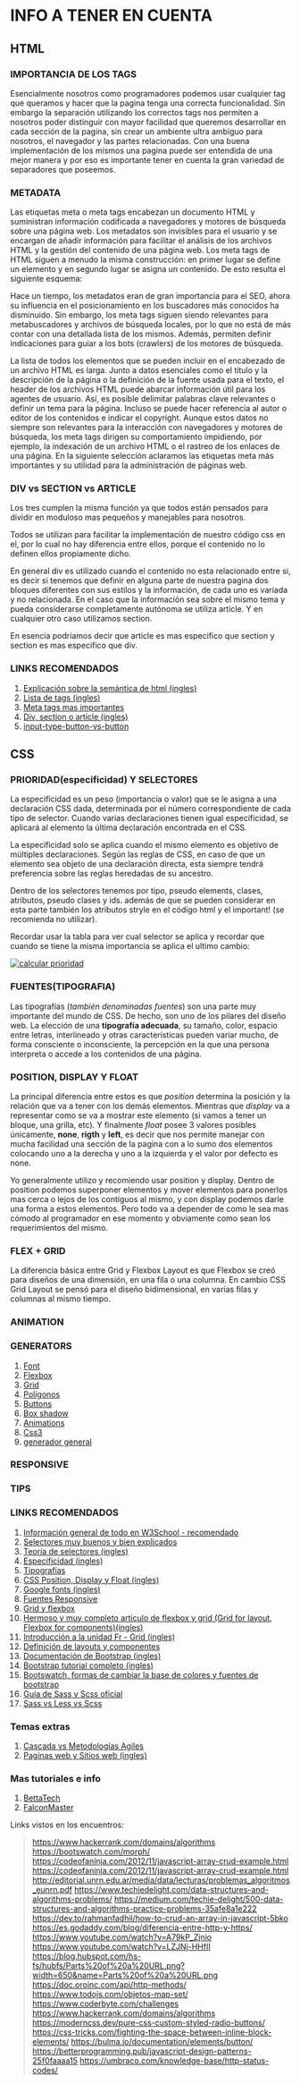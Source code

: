 # INFO A TENER EN CUENTA

## HTML

### IMPORTANCIA DE LOS TAGS

Esencialmente nosotros como programadores podemos usar cualquier tag que queramos y hacer que la pagina tenga una correcta funcionalidad. Sin embargo la separación utilizando los correctos tags nos permiten a nosotros poder distinguir con mayor facilidad que queremos desarrollar en cada sección de la pagina, sin crear un ambiente ultra ambiguo para nosotros, el navegador y las partes relacionadas. Con una buena implementación de los mismos una pagina puede ser entendida de una mejor manera y por eso es importante tener en cuenta la gran variedad de separadores que poseemos.

### METADATA

Las etiquetas meta o meta tags encabezan un documento HTML y suministran información codificada a navegadores y motores de búsqueda sobre una página web. Los metadatos son invisibles para el usuario y se encargan de añadir información para facilitar el análisis de los archivos HTML y la gestión del contenido de una página web. Los meta tags de HTML siguen a menudo la misma construcción: en primer lugar se define un elemento y en segundo lugar se asigna un contenido. De esto resulta el siguiente esquema:

Hace un tiempo, los metadatos eran de gran importancia para el SEO, ahora su influencia en el posicionamiento en los buscadores más conocidos ha disminuido. Sin embargo, los meta tags siguen siendo relevantes para metabuscadores y archivos de búsqueda locales, por lo que no está de más contar con una detallada lista de los mismos. Además, permiten definir indicaciones para guiar a los bots (crawlers) de los motores de búsqueda.

La lista de todos los elementos que se pueden incluir en el encabezado de un archivo HTML es larga. Junto a datos esenciales como el título y la descripción de la página o la definición de la fuente usada para el texto, el header de los archivos HTML puede abarcar información útil para los agentes de usuario. Así, es posible delimitar palabras clave relevantes o definir un tema para la página. Incluso se puede hacer referencia al autor o editor de los contenidos e indicar el copyright. Aunque estos datos no siempre son relevantes para la interacción con navegadores y motores de búsqueda, los meta tags dirigen su comportamiento impidiendo, por ejemplo, la indexación de un archivo HTML o el rastreo de los enlaces de una página. En la siguiente selección aclaramos las etiquetas meta más importantes y su utilidad para la administración de páginas web.

### DIV vs SECTION vs ARTICLE

Los tres cumplen la misma función ya que todos están pensados para dividir en moduloso mas pequeños y manejables para nosotros.

Todos se utilizan para facilitar la implementación de nuestro código css en el, por lo cual no hay diferencia entre ellos, porque el contenido no lo definen ellos propiamente dicho.

En general div es utilizado cuando el contenido no esta relacionado entre si, es decir si tenemos que definir en alguna parte de nuestra pagina dos bloques diferentes con sus estilos y la información, de cada uno es variada y no relacionada. En el caso que la información sea sobre el mismo tema y pueda considerarse completamente autónoma se utiliza article. Y en cualquier otro caso utilizamos section.

En esencia podríamos decir que article es mas especifico que section y section es mas especifico que div.

### LINKS RECOMENDADOS

1. [Explicación sobre la semántica de html (ingles)](https://seekbrevity.com/semantic-markup-important-web-design/)
2. [Lista de tags (ingles)](https://www.w3schools.com/TAGS/default.ASP)
3. [Meta tags mas importantes](https://www.ionos.es/digitalguide/paginas-web/desarrollo-web/los-meta-tags-mas-importantes-y-su-funcion/)
4. [Div, section o article (ingles)](https://bitsofco.de/sectioning-content-in-html5/)
5. [input-type-button-vs-button](https://es.stackoverflow.com/questions/79603/input-type-button-vs-button-en-html)

## CSS

### PRIORIDAD(especificidad) Y SELECTORES

La especificidad es un peso (importancia o valor) que se le asigna a una declaración CSS dada, determinada por el número correspondiente de cada tipo de selector. Cuando varias declaraciones tienen igual especificidad, se aplicará al elemento la última declaración encontrada en el CSS.

La especificidad solo se aplica cuando el mismo elemento es objetivo de múltiples declaraciones. Según las reglas de CSS, en caso de que un elemento sea objeto de una declaración directa, esta siempre tendrá preferencia sobre las reglas heredadas de su ancestro.

Dentro de los selectores tenemos por tipo, pseudo elements, clases, atributos, pseudo clases y ids. además de que se pueden considerar en esta parte también los atributos stryle en el código html y el important! (se recomienda no utilizar).

Recordar usar la tabla para ver cual selector se aplica y recordar que cuando se tiene la misma importancia se aplica el ultimo cambio:

[![calcular prioridad](https://github.com/diegomaranges/AcamicaM1/raw/master/imagenes/priority.jpg)](https://github.com/diegomaranges/AcamicaM1/blob/master/imagenes/priority.jpg)

### FUENTES(TIPOGRAFIA)

Las tipografías (*también denominadas fuentes*) son una parte muy importante del mundo de CSS. De hecho, son uno de los pilares del diseño web. La elección de una **tipografía adecuada**, su tamaño, color, espacio entre letras, interlineado y otras características pueden variar mucho, de forma consciente o inconsciente, la percepción en la que una persona interpreta o accede a los contenidos de una página.

### POSITION, DISPLAY Y FLOAT

La principal diferencia entre estos es que *position* determina la posición y la relación que va a tener con los demás elementos. Mientras que *display* va a representar como se va a mostrar este elemento (si vamos a tener un bloque, una grilla, etc). Y finalmente *float* posee 3 valores posibles únicamente, **none**, **rigth** y **left**, es decir que nos permite manejar con mucha facilidad una sección de la pagina con a lo sumo dos elementos colocando uno a la derecha y uno a la izquierda y el valor por defecto es none.

Yo generalmente utilizo y recomiendo usar position y display. Dentro de position podemos superponer elementos y mover elementos para ponerlos mas cerca o lejos de los contiguos al mismo, y con display podemos darle una forma a estos elementos. Pero todo va a depender de como le sea mas cómodo al programador en ese momento y obviamente como sean los requerimientos del mismo.

### FLEX + GRID

La diferencia básica entre Grid y Flexbox Layout es que Flexbox se creó para diseños de una dimensión, en una fila o una columna. En cambio CSS Grid Layout se pensó para el diseño bidimensional, en varias filas y columnas al mismo tiempo.

### ANIMATION

### GENERATORS

1. [Font](https://html-css-js.com/css/generator/font/)
2. [Flexbox](https://loading.io/flexbox/)
3. [Grid](https://cssgrid-generator.netlify.app/)
4. [Polígonos](https://bennettfeely.com/clippy/)
5. [Buttons](https://www.bestcssbuttongenerator.com/)
6. [Box shadow](https://html-css-js.com/css/generator/box-shadow/)
7. [Animations](https://animista.net/)
8. [Css3](http://css3generator.com/)
9. [generador general](https://cssgenerator.org/)

### RESPONSIVE

### TIPS

### LINKS RECOMENDADOS

1. [Información general de todo en W3School - recomendado](https://www.w3schools.com/css/default.asp)
2. [Selectores muy buenos y bien explicados](https://code.tutsplus.com/es/tutorials/the-30-css-selectors-you-must-memorize--net-16048)
3. [Teoría de selectores (ingles)](https://www.freecodecamp.org/news/css-selectors-cheat-sheet/)
4. [Especificidad (ingles)](https://developer.mozilla.org/es/docs/Web/CSS/Especificidad)
5. [Tipografías](https://lenguajecss.com/css/fuentes-y-tipografias/tipografias/)
6. [CSS Position, Display y Float (ingles)](https://medium.com/@mautayro/understanding-css-position-display-float-87f9727334b2)
7. [Google fonts (ingles)](https://fonts.google.com/)
8. [Fuentes Responsive](https://marabelia.com/css-font-size-responsive/)
9. [Grid y flexbox](https://developer.mozilla.org/es/docs/Web/CSS/CSS_Grid_Layout/Relacion_de_Grid_Layout)
10. [Hermoso y muy completo articulo de flexbox y grid (Grid for layout, Flexbox for components)(ingles)](https://ishadeed.com/article/grid-layout-flexbox-components/)
11. [Introducción a la unidad Fr - Grid (ingles)](https://css-tricks.com/introduction-fr-css-unit/)
12. [Definición de layouts y componentes](https://stackoverflow.com/questions/44309390/whats-exactly-the-purpose-of-components-layouts-and-pages-folders-in-a-meteor)
13. [Documentación de Bootstrap (ingles)](https://getbootstrap.com/docs/5.0/getting-started/introduction/)
14. [Bootstrap tutorial completo (ingles)](https://www.tutorialrepublic.com/twitter-bootstrap-tutorial/)
15. [Bootswatch, formas de cambiar la base de colores y fuentes de bootstrap](https://bootswatch.com/)
16. [Guía de Sass y Scss oficial](https://sass-lang.com/guide)
17. [Sass vs Less vs Scss](https://marksheet.io/sass-scss-less.html)

### Temas extras

1. [Cascada vs Metodologías Agiles](https://codetiburon.com/agile-or-waterfall-choose-the-right-approach-to-your-software-project/)
2. [Paginas web y Sitios web (ingles)](https://www.websiteplanet.com/blog/website-vs-webpage-difference/)

### Mas tutoriales e info

1. [BettaTech](https://www.youtube.com/c/BettaTech/featured)
2. [FalconMaster](https://www.youtube.com/channel/UCJl1YajcPWTeJNsQhGyMIMg)

Links vistos en los encuentros:

> https://www.hackerrank.com/domains/algorithms
> https://bootswatch.com/morph/
> https://codeofaninja.com/2012/11/javascript-array-crud-example.html
> https://codeofaninja.com/2012/11/javascript-array-crud-example.html
> http://editorial.unrn.edu.ar/media/data/lecturas/problemas_algoritmos_eunrn.pdf
> https://www.techiedelight.com/data-structures-and-algorithms-problems/
> https://medium.com/techie-delight/500-data-structures-and-algorithms-practice-problems-35afe8a1e222
> https://dev.to/rahmanfadhil/how-to-crud-an-array-in-javascript-5bko
> https://es.godaddy.com/blog/diferencia-entre-http-y-https/
> https://www.youtube.com/watch?v=A79kP_Zjnio
> https://www.youtube.com/watch?v=LZJNj-HHfII
> https://blog.hubspot.com/hs-fs/hubfs/Parts%20of%20a%20URL.png?width=650&name=Parts%20of%20a%20URL.png
> https://doc.oroinc.com/api/http-methods/
> https://www.todojs.com/objetos-map-set/
> https://www.coderbyte.com/challenges
> https://www.hackerrank.com/domains/algorithms
> https://moderncss.dev/pure-css-custom-styled-radio-buttons/
> https://css-tricks.com/fighting-the-space-between-inline-block-elements/
> https://bulma.io/documentation/elements/button/
> https://betterprogramming.pub/javascript-design-patterns-25f0faaaa15
> https://umbraco.com/knowledge-base/http-status-codes/